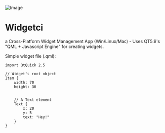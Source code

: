 ![Image](https://raw.githubusercontent.com/eminfedar/widgetci/master/firststable.qif)
# Widgetci
a Cross-Platform Widget Management App (Win/Linux/Mac) - Uses QT5.9's "QML + Javascript Engine" for creating widgets.

Simple widget file (.qml):
```
import QtQuick 2.5

// Widget's root object
Item {
    width: 70
    height: 30
    
    
    // A Text element
    Text {
        x: 20
        y: 5
        text: "Hey!"
    }
}
```
